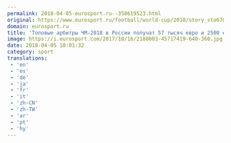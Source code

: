 ```yaml
---
permalink: 2018-04-05-eurosport.ru--358619523.html
original: https://www.eurosport.ru/football/world-cup/2018/story_sto6701745.shtml
domain: eurosport.ru
title: 'Топовые арбитры ЧМ-2018 в России получат 57 тысяч евро и 2500 евро за каждый матч'
image: https://i.eurosport.com/2017/10/16/2188003-45717419-640-360.jpg
date: 2018-04-05 18:01:32
category: sport
translations: 
 - 'en'
 - 'es'
 - 'de'
 - 'ja'
 - 'fr'
 - 'it'
 - 'zh-CN'
 - 'zh-TW'
 - 'ar'
 - 'pt'
 - 'hy'
---
```


